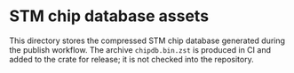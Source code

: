 # STM chip database assets

This directory stores the compressed STM chip database generated during the publish workflow. The archive `chipdb.bin.zst` is produced in CI and added to the crate for release; it is not checked into the repository.
